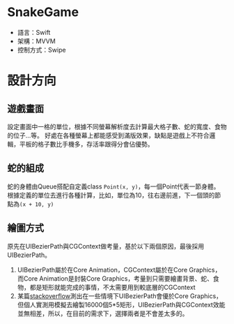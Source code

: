 # SnakeGame
* 語言：Swift
* 架構：MVVM
* 控制方式：Swipe

# 設計方向
## 遊戲畫面
設定畫面中一格的單位，根據不同螢幕解析度去計算最大格子數、蛇的寬度、食物的位子...等。
好處在各種螢幕上都能感受到滿版效果，缺點是遊戲上不符合邏輯，平板的格子數比手機多，存活率跟得分會佔優勢。

## 蛇的組成
蛇的身體由Queue搭配自定義class `Point(x, y)`，每一個Point代表一節身體。
根據定義的單位去進行各種計算，比如，單位為10，往右邊前進，下一個頭的節點為`(x + 10, y)`

## 繪圖方式
原先在UIBezierPath與CGContext做考量，基於以下兩個原因，最後採用UIBezierPath。
1. UIBezierPath屬於在Core Animation，CGContext屬於在Core Graphics，而Core Animation是封裝Core Graphics，考量到只需要繪畫背景、蛇、食物，都是矩形就能完成的事情，不太需要用到較底層的CGContext
2. 某篇[stackoverflow](https://stackoverflow.com/questions/6327817/why-is-uibezierpath-faster-than-core-graphics-path)測出在一些情境下UIBezierPath會優於Core Graphics，但個人實測用模擬去繪製16000個5*5矩形，UIBezierPath與CGContext效能並無相差，所以，在目前的需求下，選擇兩者是不會差太多的。
